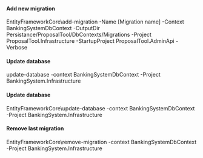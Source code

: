 ﻿#### Add new migration
EntityFrameworkCore\add-migration -Name [Migration name] -Context BankingSystemDbContext -OutputDir Persistance/ProposalTool/DbContexts/Migrations -Project ProposalTool.Infrastructure -StartupProject ProposalTool.AdminApi -Verbose

#### Update database
update-database -context BankingSystemDbContext -Project BankingSystem.Infrastructure

#### Update database
EntityFrameworkCore\update-database -context BankingSystemDbContext -Project BankingSystem.Infrastructure

#### Remove last migration
EntityFrameworkCore\remove-migration -context BankingSystemDbContext -Project BankingSystem.Infrastructure